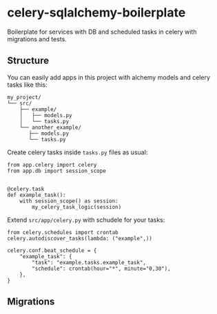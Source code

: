 # celery-sqlalchemy-boilerplate
Boilerplate for services with DB and scheduled tasks in celery with migrations and tests.

## Structure

You can easily add apps in this project with alchemy models and celery tasks like this:

```
my_project/
└── src/
    ├── example/
    │   ├── models.py
    │   └── tasks.py
    └── another_example/
       ├── models.py
       └── tasks.py

```

Create celery tasks inside `tasks.py` files as usual:

```
from app.celery import celery
from app.db import session_scope


@celery.task
def example_task():
    with session_scope() as session:
        my_celery_task_logic(session)
```


Extend `src/app/celery.py` with schudele for your tasks: 

```
from celery.schedules import crontab
celery.autodiscover_tasks(lambda: ("example",))
 
celery.conf.beat_schedule = {
    "example_task": {
        "task": "example.tasks.example_task",
        "schedule": crontab(hour="*", minute="0,30"),
    },
}
```

## Migrations

